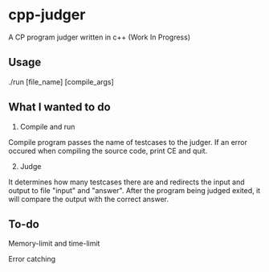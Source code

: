 # cpp-judger
A CP program judger written in c++ (Work In Progress)

## Usage
./run [file_name] [compile_args]

## What I wanted to do

1. Compile and run

Compile program passes the name of testcases to the judger. If an error occured when compiling the source code, print CE and quit.

2. Judge

It determines how many testcases there are and redirects the input and output to file "input" and "answer". After the program being judged exited, it will compare the output with the correct answer.

## To-do

Memory-limit and time-limit

Error catching
